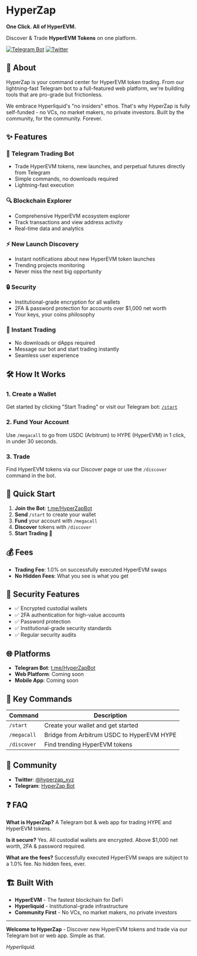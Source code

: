 # HyperZap

**One Click. All of HyperEVM.**

Discover & Trade **HyperEVM Tokens** on one platform.

[![Telegram Bot](https://img.shields.io/badge/Telegram-Bot-blue?style=for-the-badge&logo=telegram)](https://t.me/HyperZapBot)
[![Twitter](https://img.shields.io/badge/Twitter-@hyperzap_io-1DA1F2?style=for-the-badge&logo=twitter)](https://twitter.com/hyperzap_io)


## 🚀 About

HyperZap is your command center for HyperEVM token trading. From our lightning-fast Telegram bot to a full-featured web platform, we're building tools that are pro-grade but frictionless.

We embrace Hyperliquid's "no insiders" ethos. That's why HyperZap is fully self-funded - no VCs, no market makers, no private investors. Built by the community, for the community. Forever.

## ✨ Features

### 📱 Telegram Trading Bot

- Trade HyperEVM tokens, new launches, and perpetual futures directly from Telegram
- Simple commands, no downloads required
- Lightning-fast execution

### 🔍 Blockchain Explorer

- Comprehensive HyperEVM ecosystem explorer
- Track transactions and view address activity
- Real-time data and analytics

### ⚡ New Launch Discovery

- Instant notifications about new HyperEVM token launches
- Trending projects monitoring
- Never miss the next big opportunity

### 🔒 Security

- Institutional-grade encryption for all wallets
- 2FA & password protection for accounts over $1,000 net worth
- Your keys, your coins philosophy

### 💨 Instant Trading

- No downloads or dApps required
- Message our bot and start trading instantly
- Seamless user experience

## 🛠 How It Works

### 1. Create a Wallet

Get started by clicking "Start Trading" or visit our Telegram bot: [`/start`](https://t.me/HyperZapBot)

### 2. Fund Your Account

Use `/megacall` to go from USDC (Arbitrum) to HYPE (HyperEVM) in 1 click, in under 30 seconds.

### 3. Trade

Find HyperEVM tokens via our Discover page or use the `/discover` command in the bot.

## 🚀 Quick Start

1. **Join the Bot**: [t.me/HyperZapBot](https://t.me/HyperZapBot)
2. **Send** `/start` to create your wallet
3. **Fund** your account with `/megacall`
4. **Discover** tokens with `/discover`
5. **Start Trading** 🎉

## 💰 Fees

- **Trading Fee**: 1.0% on successfully executed HyperEVM swaps
- **No Hidden Fees**: What you see is what you get

## 🔐 Security Features

- ✅ Encrypted custodial wallets
- ✅ 2FA authentication for high-value accounts
- ✅ Password protection
- ✅ Institutional-grade security standards
- ✅ Regular security audits

## 🌐 Platforms

- **Telegram Bot**: [t.me/HyperZapBot](https://t.me/HyperZapBot)
- **Web Platform**: Coming soon
- **Mobile App**: Coming soon

## 📱 Key Commands

| Command     | Description                                |
| ----------- | ------------------------------------------ |
| `/start`    | Create your wallet and get started         |
| `/megacall` | Bridge from Arbitrum USDC to HyperEVM HYPE |
| `/discover` | Find trending HyperEVM tokens              |

## 🤝 Community

- **Twitter**: [@hyperzap_xyz](https://twitter.com/hyperzap_xyz)
- **Telegram**: [HyperZap Bot](https://t.me/HyperZapBot)

## ❓ FAQ

**What is HyperZap?**
A Telegram bot & web app for trading HYPE and HyperEVM tokens.

**Is it secure?**
Yes. All custodial wallets are encrypted. Above $1,000 net worth, 2FA & password required.

**What are the fees?**
Successfully executed HyperEVM swaps are subject to a 1.0% fee. No hidden fees, ever.

## 🏗 Built With

- **HyperEVM** - The fastest blockchain for DeFi
- **Hyperliquid** - Institutional-grade infrastructure
- **Community First** - No VCs, no market makers, no private investors

---

**Welcome to HyperZap** - Discover new HyperEVM tokens and trade via our Telegram bot or web app. Simple as that.

_Hyperliquid._
